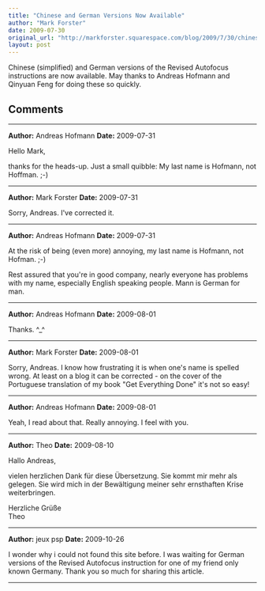 ```yaml
---
title: "Chinese and German Versions Now Available"
author: "Mark Forster"
date: 2009-07-30
original_url: "http://markforster.squarespace.com/blog/2009/7/30/chinese-and-german-versions-now-available.html"
layout: post
---
```


Chinese (simplified) and German versions of the Revised Autofocus instructions are now available. May thanks to Andreas Hofmann and Qinyuan Feng for doing these so quickly.


## Comments

---

**Author:** Andreas Hofmann
**Date:** 2009-07-31

Hello Mark,  
  
thanks for the heads-up. Just a small quibble: My last name is Hofmann, not Hoffman. ;-)

---

**Author:** Mark Forster
**Date:** 2009-07-31

Sorry, Andreas. I've corrected it.

---

**Author:** Andreas Hofmann
**Date:** 2009-07-31

At the risk of being (even more) annoying, my last name is Hofmann, not Hofman. ;-)  
  
Rest assured that you're in good company, nearly everyone has problems with my name, especially English speaking people. Mann is German for man.

---

**Author:** Andreas Hofmann
**Date:** 2009-08-01

Thanks. ^\_^

---

**Author:** Mark Forster
**Date:** 2009-08-01

Sorry, Andreas. I know how frustrating it is when one's name is spelled wrong. At least on a blog it can be corrected - on the cover of the Portuguese translation of my book "Get Everything Done" it's not so easy!

---

**Author:** Andreas Hofmann
**Date:** 2009-08-01

Yeah, I read about that. Really annoying. I feel with you.

---

**Author:** Theo
**Date:** 2009-08-10

Hallo Andreas,  
  
vielen herzlichen Dank für diese Übersetzung. Sie kommt mir mehr als gelegen. Sie wird mich in der Bewältigung meiner sehr ernsthaften Krise weiterbringen.  
  
Herzliche Grüße  
Theo

---

**Author:** jeux psp
**Date:** 2009-10-26

I wonder why i could not found this site before. I was waiting for German versions of the Revised Autofocus instruction for one of my friend only known Germany. Thank you so much for sharing this article.

---
